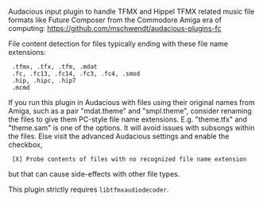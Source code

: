Audacious input plugin to handle TFMX and Hippel TFMX related music
file formats like Future Composer from the Commodore Amiga era of
computing: https://github.com/mschwendt/audacious-plugins-fc

File content detection for files typically ending with these
file name extensions:

     .tfmx, .tfx, .tfm, .mdat
     .fc, .fc13, .fc14, .fc3, .fc4, .smod
     .hip, .hipc, .hip7
     .mcmd

If you run this plugin in Audacious with files using their original names
from Amiga, such as a pair "mdat.theme" and "smpl.theme", consider renaming
the files to give them PC-style file name extensions. E.g. "theme.tfx" and
"theme.sam" is one of the options. It will avoid issues with subsongs within
the files. Else visit the advanced Audacious settings and enable the checkbox,

```
 [X] Probe contents of files with no recognized file name extension
```

but that can cause side-effects with other file types.

This plugin strictly requires ``libtfmxaudiodecoder``.
